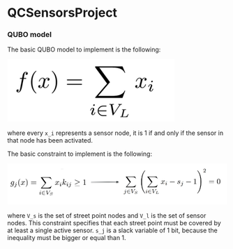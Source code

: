 # QCSensorsProject

### QUBO model

The basic QUBO model to implement is the following:

![image info](img/qubo.png)

where every `x_i` represents a sensor node, it is 1 if and only if the sensor in that node has been activated.

The basic constraint to implement is the following:

![image info](img/qubo_constraint.png)

where `V_s` is the set of street point nodes and `V_l` is the set of sensor nodes. This constraint specifies that each
street point must be covered by at least a single active sensor. `s_j` is a slack variable of 1 bit, because the
inequality must be bigger or equal than 1. 